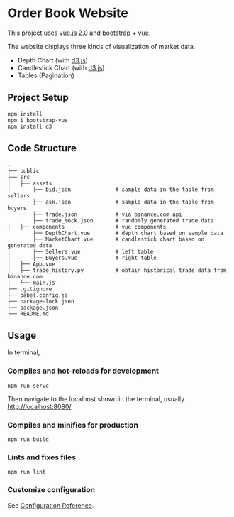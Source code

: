 # Order Book Website

This project uses [vue.js 2.0](https://vuejs.org/) and [bootstrap + vue](https://bootstrap-vue.js.org/).

The website displays three kinds of visualization of market data.
- Depth Chart (with [d3.js](https://d3js.org/))
- Candlestick Chart (with [d3.js](https://d3js.org/))
- Tables (Pagination)

## Project Setup

```
npm install
npm i bootstrap-vue
npm install d3
```

## Code Structure
```
.
├── public                   
├── src
│   ├── assets 
│       ├── bid.json              # sample data in the table from sellers
        ├── ask.json              # sample data in the table from buyers
        ├── trade.json            # via binance.com api
        ├── trade_mock.json       # randomly generated trade data 
│   ├── components                # vue components
        ├── DepthChart.vue        # depth chart based on sample data
        ├── MarketChart.vue       # candlestick chart based on generated data
│       ├── Sellers.vue           # left table
│       ├── Buyers.vue            # right table
│   ├── App.vue
│   ├── trade_history.py          # obtain historical trade data from binance.com
│   └── main.js                               
├── .gitignore
├── babel.config.js
├── package-lock.json
├── package.json
└── README.md
```

## Usage

In terminal, 

### Compiles and hot-reloads for development
```
npm run serve
```
Then navigate to the localhost shown in the terminal, usually [http://localhost:8080/](http://localhost:8080/).

### Compiles and minifies for production
```
npm run build
```

### Lints and fixes files
```
npm run lint
```

### Customize configuration
See [Configuration Reference](https://cli.vuejs.org/config/).

